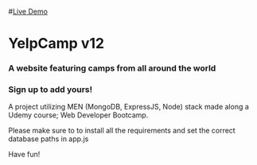 #[Live Demo](http://yelpcamp-t.herokuapp.com/)

# YelpCamp v12
### A website featuring camps from all around the world
### Sign up to add yours!

A project utilizing MEN (MongoDB, ExpressJS, Node) stack made along a Udemy course; Web Developer Bootcamp.

Please make sure to to install all the requirements and set the correct database paths in app.js

Have fun!
